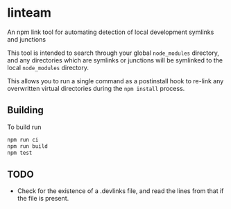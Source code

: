 # linteam

An npm link tool for automating detection of local development symlinks and junctions

This tool is intended to search through your global `node_modules` directory, and any directories which are
symlinks or junctions will be symlinked to the local `node_modules` directory.

This allows you to run a single command as a postinstall hook to re-link any overwritten virtual directories
during the `npm install` process.

## Building

To build run

```sh
npm run ci
npm run build
npm test
```

## TODO

- Check for the existence of a .devlinks file, and read the lines from that if the file is present.

